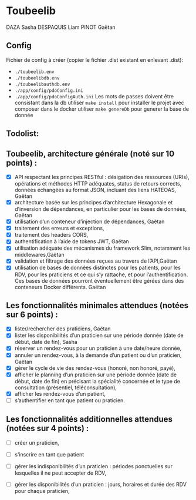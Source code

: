 # Toubeelib
DAZA Sasha
DESPAQUIS Liam
PINOT Gaëtan

## Config
Fichier de config à créer (copier le fichier .dist existant en enlevant .dist):
- `./toubeelib.env`
- `./toubeelibdb.env`
- `./toubeelibauthdb.env`
- `./app/config/pdoConfig.ini`
- `./app/config/pdoConfigAuth.ini`
Les mots de passes doivent être consistant dans la db
utiliser `make install` pour installer le projet avec composer dans le docker
utiliser `make genereDb` pour generer la base de donnée
## Todolist:
## Toubeelib, architecture générale (noté sur 10 points) :
- [x] API respectant les principes RESTful : désigation des ressources (URIs), opérations et méthodes HTTP adéquates, status de retours corrects, données échangées au format JSON, incluant des liens HATEOAS, Gaëtan
- [x] architecture basée sur les principes d’architecture Hexagonale et d’inversion de dépendances, en particulier pour les bases de données, Gaëtan
- [x] utilisation d’un conteneur d’injection de dépendances, Gaëtan
- [x] traitement des erreurs et exceptions,
- [x] traitement des headers CORS,
- [x] authentification à l’aide de tokens JWT, Gaëtan
- [x] utilisation adéquate des mécanismes du framework Slim, notamment les middlewares,Gaëtan
- [x] validation et filtrage des données reçues au travers de l’API,Gaëtan
- [x] utilisation de bases de données distinctes pour les patients, pour les RDV, pour les praticiens et ce qui s’y rattache, et pour l’authentification. Ces bases de données pourront éventuellement être gérées dans des conteneurs Docker différents. Gaëtan
## Les fonctionnalités minimales attendues (notées sur 6 points) :
- [x] lister/rechercher des praticiens, Gaëtan
- [x] lister les disponibilités d’un praticien sur une période donnée (date de début, date de fin), Sasha
- [x] réserver un rendez-vous pour un praticien à une date/heure donnée, 
- [x] annuler un rendez-vous, à la demande d’un patient ou d’un praticien, Gaëtan
- [x] gérer le cycle de vie des rendez-vous (honoré, non honoré, payé),
- [x] afficher le planning d’un praticien sur une période donnée (date de début, date de fin) en précisant la spécialité concernée et le type de consultation (présentiel, téléconsultation),
- [x] afficher les rendez-vous d’un patient,
- [ ] s’authentifier en tant que patient ou praticien.
## Les fonctionnalités additionnelles attendues (notées sur 4 points) :
- [ ] créer un praticien,
- [ ] s’inscrire en tant que patient
- [ ] gérer les indisponibilités d’un praticien : périodes ponctuelles sur lesquelles il ne peut accepter de RDV,
- [ ] gérer les disponibilités d’un praticien : jours, horaires et durée des RDV pour chaque praticien,

